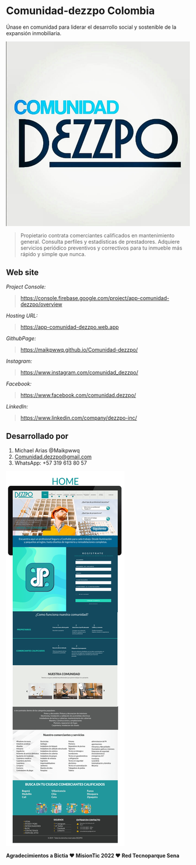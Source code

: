 # Comunidad-dezzpo Colombia

Únase en comunidad para liderar el desarrollo social y sostenible de la expansión inmobiliaria.

![Comunidad Dezzpo](/public/assets/img/Comunidad-Dezzpo.jpg)

> Propietario contrata comerciantes calificados en mantenimiento general. 
  Consulta perfiles y estadísticas de prestadores. 
  Adquiere servicios periódico preventivos y correctivos para tu inmueble más rápido y simple que nunca.

## Web site

_Project Console:_ 
> https://console.firebase.google.com/project/app-comunidad-dezzpo/overview

_Hosting URL:_ 
>https://app-comunidad-dezzpo.web.app

_GithubPage:_ 
> https://maikpwwq.github.io/Comunidad-dezzpo/

_Instagram:_ 
> https://www.instagram.com/comunidad_dezzpo/  

_Facebook:_ 
> https://www.facebook.com/comunidad.dezzpo/

_LinkedIn:_ 
> https://www.linkedin.com/company/dezzpo-inc/

## Desarrollado por

1. Michael Arias @Maikpwwq
2. Comunidad.dezzpo@gmail.com
3. WhatsApp: +57 319 613 80 57

![Mockup site](/public/assets/img/Home-WIREFRAMES.png)

**Agradecimientos a Bictia ❤️ MisionTic 2022 ❤️ Red Tecnoparque Sena**